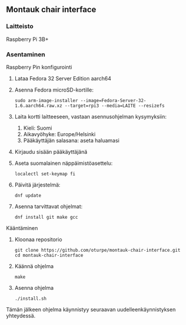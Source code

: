 ## Montauk chair interface

### Laitteisto
Raspberry Pi 3B+

### Asentaminen
Raspberry Pin konfigurointi
1. Lataa Fedora 32 Server Edition aarch64
1. Asenna Fedora microSD-kortille:

    `sudo arm-image-installer --image=Fedora-Server-32-1.6.aarch64.raw.xz --target=rpi3 --media=LAITE --resizefs`

2. Laita kortti laitteeseen, vastaan asennusohjelman kysymyksiin:
    1. Kieli: Suomi
    2. Aikavyöhyke: Europe/Helsinki
    3. Pääkäyttäjän salasana: aseta haluamasi
3. Kirjaudu sisään pääkäyttäjänä
4. Aseta suomalainen näppäimistöasettelu:

    `localectl set-keymap fi`

5. Päivitä järjestelmä:

    `dnf update`

6. Asenna tarvittavat ohjelmat:

   `dnf install git make gcc`

Kääntäminen
1. Kloonaa repositorio

    ```
    git clone https://github.com/oturpe/montauk-chair-interface.git
    cd montauk-chair-interface
    ```

2. Käännä ohjelma

    `make`

3. Asenna ohjelma

    `./install.sh`

Tämän jälkeen ohjelma käynnistyy seuraavan uudelleenkäynnistyksen yhteydessä.
